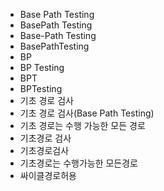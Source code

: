 ﻿- Base Path Testing
- BasePath Testing
- Base-Path Testing
- BasePathTesting
- BP
- BP Testing
- BPT
- BPTesting
- 기초 경로 검사
- 기초 경로 검사(Base Path Testing)
- 기초 경로는 수행 가능한 모든 경로
- 기초경로 검사
- 기초경로검사
- 기초경로는 수행가능한 모든경로
- 싸이클경로허용
